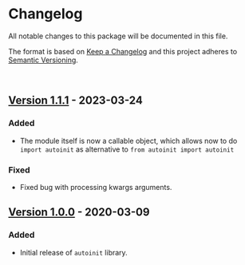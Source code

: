 # Changelog
All notable changes to this package will be documented in this file.

The format is based on [Keep a Changelog](http://keepachangelog.com/en/1.0.0/)
and this project adheres to [Semantic Versioning](http://semver.org/spec/v2.0.0.html).

 

## [Version 1.1.1](https://github.com/oversider-kosma/autoinit/releases/tag/autoinit-v1.1.1) - 2023-03-24

### Added
- The module itself is now a callable object, which allows now to do `import autoinit` as alternative to  `from autoinit import autoinit`

### Fixed
- Fixed bug with processing kwargs arguments.

## [Version 1.0.0](https://github.com/oversider-kosma/autoinit/releases/tag/autoinit-v1.0.0) - 2020-03-09

### Added
- Initial release of `autoinit` library.

